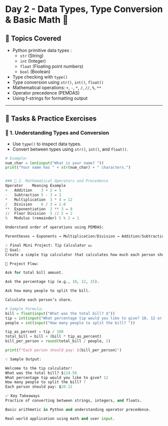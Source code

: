 # Day 2 - Data Types, Type Conversion & Basic Math 🧮

## 📌 Topics Covered

- Python primitive data types :
  - `str` (String)
  - `int` (Integer)
  - `float` (Floating point numbers)
  - `bool` (Boolean)
- Type checking with `type()`
- Type conversion using `str()`, `int()`, `float()`
- Mathematical operations: `+`, `-`, `*`, `/`, `//`, `%`, `**`
- Operator precedence (PEMDAS)
- Using f-strings for formatting output

---

## 🧪 Tasks & Practice Exercises

### 🔢 1. Understanding Types and Conversion
- Use `type()` to inspect data types.
- Convert between types using `str()`, `int()`, and `float()`.

```python
# Example:
num_char = len(input("What is your name? "))
print("Your name has " + str(num_char) + " characters.")


### 🧮 2. Mathematical Operators and Precedence
Operator	Meaning	Example
+	Addition	3 + 2 = 5
-	Subtraction	5 - 3 = 2
*	Multiplication	3 * 4 = 12
/	Division	6 / 3 = 2.0
**	Exponentiation	2 ** 3 = 8
//	Floor Division	5 // 2 = 2
%	Modulus (remainder)	5 % 2 = 1

Understand order of operations using PEMDAS:

Parentheses → Exponents → Multiplication/Division → Addition/Subtraction

💡 Final Mini Project: Tip Calculator 💵
🎯 Goal:
Create a simple tip calculator that calculates how much each person should pay after a meal.

🧾 Project Flow:

Ask for total bill amount.

Ask the percentage tip (e.g., 10, 12, 15).

Ask how many people to split the bill.

Calculate each person’s share.

# Sample Formula:
bill = float(input("What was the total bill? $"))
tip = int(input("What percentage tip would you like to give? 10, 12 or 15? "))
people = int(input("How many people to split the bill? "))

tip_as_percent = tip / 100
total_bill = bill + (bill * tip_as_percent)
bill_per_person = round(total_bill / people, 2)

print(f"Each person should pay: ${bill_per_person}")

💡 Sample Output:

Welcome to the tip calculator!
What was the total bill? $124.56
What percentage tip would you like to give? 12
How many people to split the bill? 7
Each person should pay: $20.12

✅ Key Takeaways
Practice of converting between strings, integers, and floats.

Basic arithmetic in Python and understanding operator precedence.

Real-world application using math and user input.